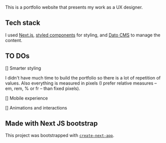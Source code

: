 This is a portfolio website that presents my work as a UX designer.

## Tech stack

I used [Next.js](https://nextjs.org/), [styled components]() for styling, and [Dato CMS]() to manage the content.

## TO DOs

[] Smarter styling

I didn't have much time to build the portfolio so there is a lot of repetition of values. Also everything is measured in pixels (I prefer relative measures – em, rem, % or fr – than fixed pixels). 

[] Mobile experience

[] Animations and interactions

## Made with Next JS bootstrap

This project was bootstrapped with [`create-next-app`](https://github.com/vercel/next.js/tree/canary/packages/create-next-app).
